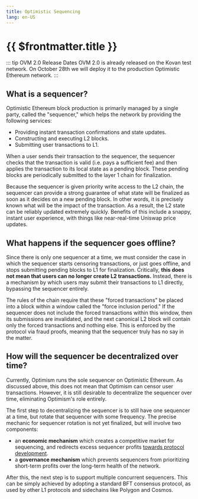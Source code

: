 ```yaml
---
title: Optimistic Sequencing
lang: en-US
---
```


# {{ $frontmatter.title }}

::: tip OVM 2.0 Release Dates
OVM 2.0 is already released on the Kovan test network.
On October 28th we will deploy it to the production Optimistic Ethereum network.
:::

## What is a sequencer?

Optimistic Ethereum block production is primarily managed by a single party, called the "sequencer," which helps the network by providing the following services:

- Providing instant transaction confirmations and state updates.
- Constructing and executing L2 blocks.
- Submitting user transactions to L1.

When a user sends their transaction to the sequencer, the sequencer checks that the transaction is valid (i.e. pays a sufficient fee) and then applies the transaction to its local state as a pending block.  These pending blocks are periodically submitted to the layer 1 chain for finalization. 

Because the sequencer is given priority write access to the L2 chain, the sequencer can provide a strong guarantee of what state will be finalized as soon as it decides on a new pending block. In other words, it is precisely known what will be the impact
of the transaction. As a result, the L2 state can be reliably updated extremely quickly. Benefits of this include a snappy, instant user experience, with things like near-real-time Uniswap price updates.

## What happens if the sequencer goes offline?

Since there is only one sequencer at a time, we must consider the case in which the sequencer starts censoring transactions, or just goes offline, and stops submitting pending blocks to L1 for finalization. Critically, **this does not mean that users can no longer create L2 transactions.** Instead, there is a mechanism by which users may submit their transactions to L1 directly, bypassing the sequencer entirely.

The rules of the chain require that these "forced transactions" be placed into a block within a window called the "force inclusion period." If the sequencer does not include the forced transactions within this window, then its submissions are invalidated, and the next canonical L2 block will contain only the forced transactions and nothing else. This is enforced by the protocol via fraud proofs, meaning that the sequencer truly has no say in the matter.

## How will the sequencer be decentralized over time?

Currently, Optimism runs the sole sequencer on Optimistic Ethereum.  As discussed above, this does not mean that Optimism can censor user transactions. However, it is still desirable to decentralize the sequencer over time, eliminating Optimism's role entirely.

The first step to decentralizing the sequencer is to still have one sequencer at a time, but rotate that sequencer with some frequency. The precise mechanic for sequencer rotation is not yet finalized, but will involve two components:

- an **economic mechanism** which creates a competitive market for sequencing, and redirects excess sequencer profits [towards protocol development](https://medium.com/ethereum-optimism/retroactive-public-goods-funding-33c9b7d00f0c).
- a **governance mechanism** which prevents sequencers from prioritizing short-term profits over the long-term health of the network.

After this, the next step is to support multiple concurrent sequencers. This can be simply achieved by adopting a standard BFT consensus protocol, as used by other L1 protocols and sidechains like Polygon and Cosmos.